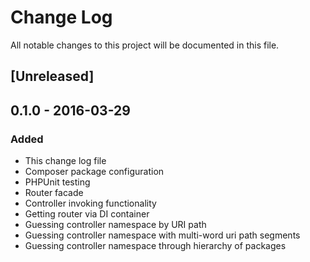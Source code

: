 # Change Log
All notable changes to this project will be documented in this file.

## [Unreleased]

## 0.1.0 - 2016-03-29
### Added
- This change log file
- Composer package configuration
- PHPUnit testing
- Router facade
- Controller invoking functionality
- Getting router via DI container
- Guessing controller namespace by URI path
- Guessing controller namespace with multi-word uri path segments
- Guessing controller namespace through hierarchy of packages
